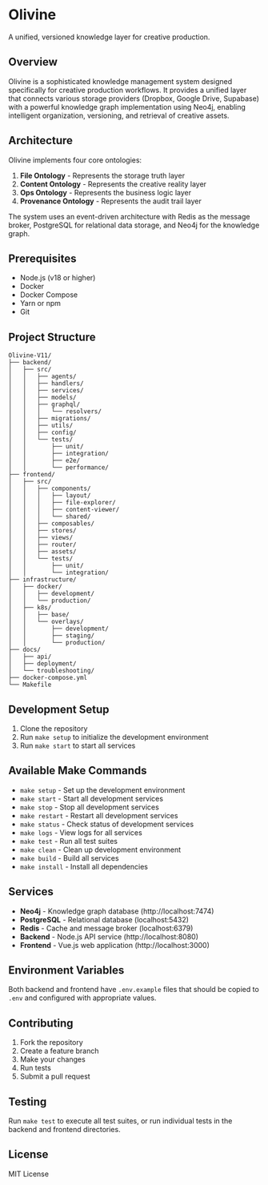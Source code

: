 # Olivine

A unified, versioned knowledge layer for creative production.

## Overview

Olivine is a sophisticated knowledge management system designed specifically for creative production workflows. It provides a unified layer that connects various storage providers (Dropbox, Google Drive, Supabase) with a powerful knowledge graph implementation using Neo4j, enabling intelligent organization, versioning, and retrieval of creative assets.

## Architecture

Olivine implements four core ontologies:

1. **File Ontology** - Represents the storage truth layer
2. **Content Ontology** - Represents the creative reality layer
3. **Ops Ontology** - Represents the business logic layer
4. **Provenance Ontology** - Represents the audit trail layer

The system uses an event-driven architecture with Redis as the message broker, PostgreSQL for relational data storage, and Neo4j for the knowledge graph.

## Prerequisites

- Node.js (v18 or higher)
- Docker
- Docker Compose
- Yarn or npm
- Git

## Project Structure

```
Olivine-V11/
├── backend/
│   ├── src/
│   │   ├── agents/
│   │   ├── handlers/
│   │   ├── services/
│   │   ├── models/
│   │   ├── graphql/
│   │   │   └── resolvers/
│   │   ├── migrations/
│   │   ├── utils/
│   │   ├── config/
│   │   └── tests/
│   │       ├── unit/
│   │       ├── integration/
│   │       ├── e2e/
│   │       └── performance/
├── frontend/
│   ├── src/
│   │   ├── components/
│   │   │   ├── layout/
│   │   │   ├── file-explorer/
│   │   │   ├── content-viewer/
│   │   │   └── shared/
│   │   ├── composables/
│   │   ├── stores/
│   │   ├── views/
│   │   ├── router/
│   │   ├── assets/
│   │   └── tests/
│   │       ├── unit/
│   │       └── integration/
├── infrastructure/
│   ├── docker/
│   │   ├── development/
│   │   └── production/
│   ├── k8s/
│   │   ├── base/
│   │   └── overlays/
│   │       ├── development/
│   │       ├── staging/
│   │       └── production/
├── docs/
│   ├── api/
│   ├── deployment/
│   └── troubleshooting/
├── docker-compose.yml
└── Makefile
```

## Development Setup

1. Clone the repository
2. Run `make setup` to initialize the development environment
3. Run `make start` to start all services

## Available Make Commands

- `make setup` - Set up the development environment
- `make start` - Start all development services
- `make stop` - Stop all development services
- `make restart` - Restart all development services
- `make status` - Check status of development services
- `make logs` - View logs for all services
- `make test` - Run all test suites
- `make clean` - Clean up development environment
- `make build` - Build all services
- `make install` - Install all dependencies

## Services

- **Neo4j** - Knowledge graph database (http://localhost:7474)
- **PostgreSQL** - Relational database (localhost:5432)
- **Redis** - Cache and message broker (localhost:6379)
- **Backend** - Node.js API service (http://localhost:8080)
- **Frontend** - Vue.js web application (http://localhost:3000)

## Environment Variables

Both backend and frontend have `.env.example` files that should be copied to `.env` and configured with appropriate values.

## Contributing

1. Fork the repository
2. Create a feature branch
3. Make your changes
4. Run tests
5. Submit a pull request

## Testing

Run `make test` to execute all test suites, or run individual tests in the backend and frontend directories.

## License

MIT License
